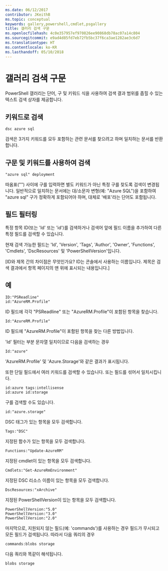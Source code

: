 ```yaml
---
ms.date: 06/12/2017
contributor: JKeithB
ms.topic: conceptual
keywords: gallery,powershell,cmdlet,psgallery
title: 갤러리 검색 구문
ms.openlocfilehash: 4c0e357957ef970826ee90868db78ac07a14c804
ms.sourcegitcommit: e9ad4d85fd7eb72fb5bc37f6ca3ae1282ae3c6d7
ms.translationtype: HT
ms.contentlocale: ko-KR
ms.lasthandoff: 05/10/2018
---
```

# <a name="gallery-search-syntax"></a>갤러리 검색 구문

PowerShell 갤러리는 단어, 구 및 키워드 식을 사용하여 검색 결과 범위를 좁힐 수 있는 텍스트 검색 상자를 제공합니다.

## <a name="search-by-keywords"></a>키워드로 검색

    dsc azure sql

검색은 3가지 키워드를 모두 포함하는 관련 문서를 찾으려고 하며 일치하는 문서를 반환합니다.

## <a name="search-using-phrases-and-keywords"></a>구문 및 키워드를 사용하여 검색

    "azure sql" deployment

따옴표("") 사이에 구를 입력하면 별도 키워드가 아닌 특정 구를 찾도록 검색이 변경됩니다.
일반적으로 일치하는 문서에는 대/소문자 변형(예: "Azure SQL")을 포함하여 "azure sql" 구가 정확하게 포함되어야 하며, 대체로 '배포'라는 단어도 포함됩니다.

## <a name="filtering-on-fields"></a>필드 필터링

특정 항목 ID(또는 'Id' 또는 'id')를 검색하거나 검색어 앞에 필드 이름을 추가하여 다른 특정 필드를 검색할 수 있습니다.

현재 검색 가능한 필드는 'Id', 'Version', 'Tags', 'Author', 'Owner', 'Functions', 'Cmdlets', 'DscResources' 및 'PowerShellVersion'입니다.

[ID와 제목 간의 차이점은 무엇인가요? ID는 콘솔에서 사용하는 이름입니다. 제목은 검색 결과에서 항목 페이지의 맨 위에 표시되는 내용입니다.]

## <a name="examples"></a>예

    ID:"PSReadline"
    id:"AzureRM.Profile"

ID 필드에 각각 "PSReadline" 또는 "AzureRM.Profile"이 포함된 항목을 찾습니다.

    Id:"AzureRM.Profile"

ID 필드에 "AzureRM.Profile"이 포함된 항목을 찾는 다른 방법입니다.

'Id' 필터는 부분 문자열 일치이므로 다음을 검색하는 경우

    Id:"azure"

'AzureRM.Profile' 및 'Azure.Storage'와 같은 결과가 표시됩니다.

또한 단일 필드에서 여러 키워드를 검색할 수 있습니다. 또는 필드를 섞어서 일치시킵니다.

    id:azure tags:intellisense
    id:azure id:storage

구를 검색할 수도 있습니다.

    id:"azure.storage"


DSC 태그가 있는 항목을 모두 검색합니다.

    Tags:"DSC"

지정된 함수가 있는 항목을 모두 검색합니다.

    Functions:"Update-AzureRM"

지정된 cmdlet이 있는 항목을 모두 검색합니다.

    Cmdlets:"Get-AzureRmEnvironment"

지정된 DSC 리소스 이름이 있는 항목을 모두 검색합니다.

    DscResources:"xArchive"

지정된 PowerShellVersion이 있는 항목을 모두 검색합니다.

    PowerShellVersion:"5.0"
    PowerShellVersion:"3.0"
    PowerShellVersion:"2.0"


마지막으로, 지원되지 않는 필드(예: 'commands')를 사용하는 경우 필드가 무시되고 모든 필드가 검색됩니다. 따라서 다음 쿼리의 경우

    commands:blobs storage

다음 쿼리와 똑같이 해석됩니다.

    blobs storage